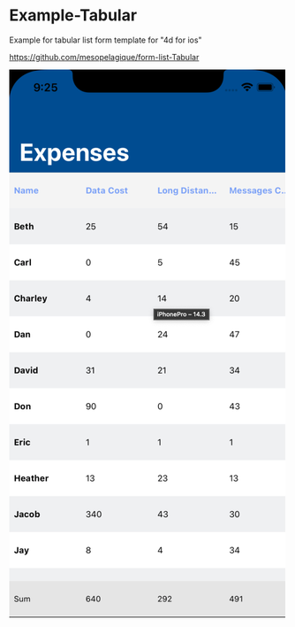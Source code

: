 # Example-Tabular

Example for tabular list form template for "4d for ios"

https://github.com/mesopelagique/form-list-Tabular

![app](app.png)

